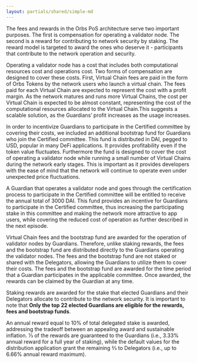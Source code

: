 ```yaml
---
layout: partials/shared/simple-md
---
```


The fees and rewards in the Orbs PoS architecture serve two important purposes. The first is compensation for operating a validator node. The second is a reward for contributing to network security by staking. The reward model is targeted to award the ones who deserve it - participants that contribute to the network operation and security.

Operating a validator node has a cost that includes both computational resources cost and operations cost. Two forms of compensation are designed to cover these costs. First, Virtual Chain fees are paid in the form of Orbs Tokens by the network users who launch a virtual chain. The fees paid for each Virtual Chain are expected to represent the cost with a profit margin. As the network matures and runs more Virtual Chains, the cost per Virtual Chain is expected to be almost constant, representing the cost of the computational resources allocated to the Virtual Chain.This suggests a scalable solution, as the Guardians’ profit increases as the usage increases.

In order to incentivize Guardians to participate in the Certified committee by covering their costs, we included an additional bootstrap fund for Guardians who join the Certified committee. This fund is distributed in DAI, pegged to USD, popular in many DeFi applications. It provides profitability even if the token value fluctuates. Furthermore the fund is designed to cover the cost of operating a validator node while running a small number of Virtual Chains during the network early stages. This is important as it provides developers with the ease of mind that the network will continue to operate even under unexpected price fluctuations.

A Guardian that operates a validator node and goes through the certification process to participate in the Certified committee will be entitled to receive the annual total of 3000 DAI. This fund provides an incentive for Guardians to participate in the Certified committee, thus increasing the participating stake in this committee and making the network more attractive to app users, while covering the reduced cost of operation as further described in the next episode.

Virtual Chain fees and the bootstrap fund are awarded for the operation of validator nodes by Guardians. Therefore, unlike staking rewards, the fees and the bootstrap fund are distributed directly to the Guardians operating the validator nodes. The fees and the bootstrap fund are not staked or shared with the Delegators, allowing the Guardians to utilize them to cover their costs. The fees and the bootstrap fund are awarded for the time period that a Guardian participates in the applicable committee. Once awarded, the rewards can be claimed by the Guardian at any time.

Staking rewards are awarded for the stake that elected Guardians and their Delegators allocate to contribute to the network security. It is important to note that **​Only the top 22 elected Guardians are eligible for the rewards, fees and bootstrap funds**.

An annual reward equal to 10% of total delegated stake is awarded, addressing the tradeoff between an appealing award and sustainable inflation. 1⁄3 of the rewards are guaranteed to the Guardians (i.e., 3.33% annual reward for a full year of staking), while the default values for the distribution application grant the remaining 2⁄3 to Delegators (i.e., up to 6.66% annual reward maximum).
